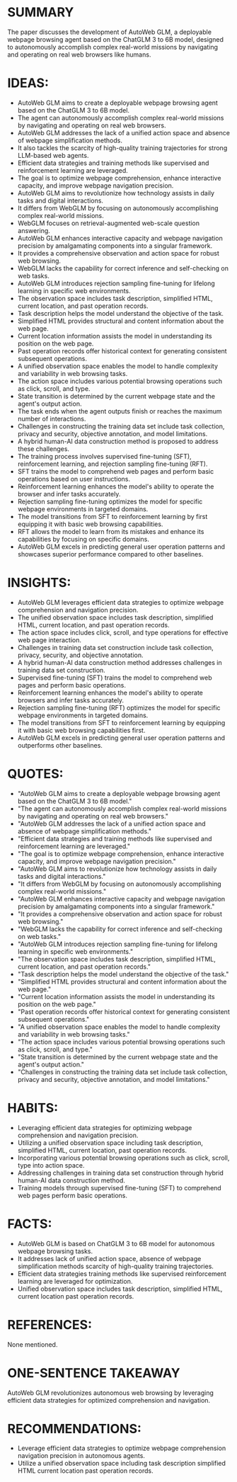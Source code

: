 # SUMMARY
The paper discusses the development of AutoWeb GLM, a deployable webpage browsing agent based on the ChatGLM 3 to 6B model, designed to autonomously accomplish complex real-world missions by navigating and operating on real web browsers like humans.

# IDEAS:
- AutoWeb GLM aims to create a deployable webpage browsing agent based on the ChatGLM 3 to 6B model.
- The agent can autonomously accomplish complex real-world missions by navigating and operating on real web browsers.
- AutoWeb GLM addresses the lack of a unified action space and absence of webpage simplification methods.
- It also tackles the scarcity of high-quality training trajectories for strong LLM-based web agents.
- Efficient data strategies and training methods like supervised and reinforcement learning are leveraged.
- The goal is to optimize webpage comprehension, enhance interactive capacity, and improve webpage navigation precision.
- AutoWeb GLM aims to revolutionize how technology assists in daily tasks and digital interactions.
- It differs from WebGLM by focusing on autonomously accomplishing complex real-world missions.
- WebGLM focuses on retrieval-augmented web-scale question answering.
- AutoWeb GLM enhances interactive capacity and webpage navigation precision by amalgamating components into a singular framework.
- It provides a comprehensive observation and action space for robust web browsing.
- WebGLM lacks the capability for correct inference and self-checking on web tasks.
- AutoWeb GLM introduces rejection sampling fine-tuning for lifelong learning in specific web environments.
- The observation space includes task description, simplified HTML, current location, and past operation records.
- Task description helps the model understand the objective of the task.
- Simplified HTML provides structural and content information about the web page.
- Current location information assists the model in understanding its position on the web page.
- Past operation records offer historical context for generating consistent subsequent operations.
- A unified observation space enables the model to handle complexity and variability in web browsing tasks.
- The action space includes various potential browsing operations such as click, scroll, and type.
- State transition is determined by the current webpage state and the agent's output action.
- The task ends when the agent outputs finish or reaches the maximum number of interactions.
- Challenges in constructing the training data set include task collection, privacy and security, objective annotation, and model limitations.
- A hybrid human-AI data construction method is proposed to address these challenges.
- The training process involves supervised fine-tuning (SFT), reinforcement learning, and rejection sampling fine-tuning (RFT).
- SFT trains the model to comprehend web pages and perform basic operations based on user instructions.
- Reinforcement learning enhances the model's ability to operate the browser and infer tasks accurately.
- Rejection sampling fine-tuning optimizes the model for specific webpage environments in targeted domains.
- The model transitions from SFT to reinforcement learning by first equipping it with basic web browsing capabilities.
- RFT allows the model to learn from its mistakes and enhance its capabilities by focusing on specific domains.
- AutoWeb GLM excels in predicting general user operation patterns and showcases superior performance compared to other baselines.

# INSIGHTS:
- AutoWeb GLM leverages efficient data strategies to optimize webpage comprehension and navigation precision.
- The unified observation space includes task description, simplified HTML, current location, and past operation records.
- The action space includes click, scroll, and type operations for effective web page interaction.
- Challenges in training data set construction include task collection, privacy, security, and objective annotation.
- A hybrid human-AI data construction method addresses challenges in training data set construction.
- Supervised fine-tuning (SFT) trains the model to comprehend web pages and perform basic operations.
- Reinforcement learning enhances the model's ability to operate browsers and infer tasks accurately.
- Rejection sampling fine-tuning (RFT) optimizes the model for specific webpage environments in targeted domains.
- The model transitions from SFT to reinforcement learning by equipping it with basic web browsing capabilities first.
- AutoWeb GLM excels in predicting general user operation patterns and outperforms other baselines.

# QUOTES:
- "AutoWeb GLM aims to create a deployable webpage browsing agent based on the ChatGLM 3 to 6B model."
- "The agent can autonomously accomplish complex real-world missions by navigating and operating on real web browsers."
- "AutoWeb GLM addresses the lack of a unified action space and absence of webpage simplification methods."
- "Efficient data strategies and training methods like supervised and reinforcement learning are leveraged."
- "The goal is to optimize webpage comprehension, enhance interactive capacity, and improve webpage navigation precision."
- "AutoWeb GLM aims to revolutionize how technology assists in daily tasks and digital interactions."
- "It differs from WebGLM by focusing on autonomously accomplishing complex real-world missions."
- "AutoWeb GLM enhances interactive capacity and webpage navigation precision by amalgamating components into a singular framework."
- "It provides a comprehensive observation and action space for robust web browsing."
- "WebGLM lacks the capability for correct inference and self-checking on web tasks."
- "AutoWeb GLM introduces rejection sampling fine-tuning for lifelong learning in specific web environments."
- "The observation space includes task description, simplified HTML, current location, and past operation records."
- "Task description helps the model understand the objective of the task."
- "Simplified HTML provides structural and content information about the web page."
- "Current location information assists the model in understanding its position on the web page."
- "Past operation records offer historical context for generating consistent subsequent operations."
- "A unified observation space enables the model to handle complexity and variability in web browsing tasks."
- "The action space includes various potential browsing operations such as click, scroll, and type."
- "State transition is determined by the current webpage state and the agent's output action."
- "Challenges in constructing the training data set include task collection, privacy and security, objective annotation, and model limitations."

# HABITS:
- Leveraging efficient data strategies for optimizing webpage comprehension and navigation precision.
- Utilizing a unified observation space including task description, simplified HTML, current location, past operation records.
- Incorporating various potential browsing operations such as click, scroll, type into action space.
- Addressing challenges in training data set construction through hybrid human-AI data construction method.
- Training models through supervised fine-tuning (SFT) to comprehend web pages perform basic operations.

# FACTS:
- AutoWeb GLM is based on ChatGLM 3 to 6B model for autonomous webpage browsing tasks.
- It addresses lack of unified action space, absence of webpage simplification methods scarcity of high-quality training trajectories.
- Efficient data strategies training methods like supervised reinforcement learning are leveraged for optimization.
- Unified observation space includes task description, simplified HTML, current location past operation records.

# REFERENCES:
None mentioned.

# ONE-SENTENCE TAKEAWAY
AutoWeb GLM revolutionizes autonomous web browsing by leveraging efficient data strategies for optimized comprehension and navigation.

# RECOMMENDATIONS:
- Leverage efficient data strategies to optimize webpage comprehension navigation precision in autonomous agents.
- Utilize a unified observation space including task description simplified HTML current location past operation records.